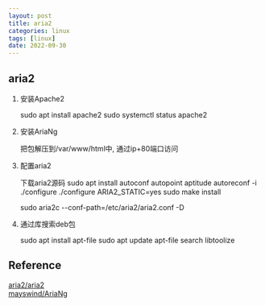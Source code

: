 ```yaml
---
layout: post
title: aria2
categories: linux
tags: [linux]
date: 2022-09-30
---
```


## aria2

1. 安装Apache2

    sudo apt install apache2
    sudo systemctl status apache2

2. 安装AriaNg

    把包解压到/var/www/html中, 通过ip+80端口访问

3. 配置aria2

    下载aria2源码
    sudo apt install autoconf autopoint aptitude
    autoreconf -i
    ./configure
    ./configure ARIA2_STATIC=yes
    sudo make install 

    sudo aria2c --conf-path=/etc/aria2/aria2.conf -D

4. 通过库搜索deb包

    sudo apt install apt-file
    sudo apt update
    apt-file search libtoolize

## Reference
[aria2/aria2](https://github.com/aria2/aria2)  
[mayswind/AriaNg](https://github.com/mayswind/AriaNg)  
